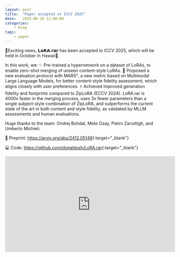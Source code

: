 ```yaml
---
layout: post
title:  "Paper accepted at ICCV 2025"
date:   2025-06-26 12:00:00
categories:
    - blog
tags:
    - paper
---
```


🚀Exciting news, 𝗟𝗼𝗥𝗔.𝗿𝗮𝗿 has been accepted to ICCV 2025, which will be held in October in Hawaii🌈.

In this work, we:
✨ Pre-trained a hypernetwork on a dataset of LoRAs, to enable zero-shot merging of unseen content-style LoRAs.
🤝 Proposed a new evaluation protocol with MARS², a new metric based on Multimodal Large Language Models, for better content-style fidelity assessment, which aligns closely with user preferences.
⚡️ Achieved improved generation fidelity and footprints compared to ZipLoRA (ECCV 2024). LoRA.rar is 4000x faster in the merging process, uses 3x fewer parameters than a single subject-style combination of ZipLoRA, and outperforms the current state of the art in both content and style fidelity, as validated by MLLM assessments and human evaluations.

Huge thanks to the team: Ondrej Bohdal, Mete Ozay, Pietro Zanuttigh, and Umberto Michieli.


📜 Preprint: <https://arxiv.org/abs/2412.05148>{:target="_blank"}

💻 Code: <https://github.com/donaldssh/LoRA.rar>{:target="_blank"}

<iframe width="560" height="315" src="https://www.youtube.com/embed/FfExWgcgNbQ?si=3OGDPZ55qXJZ0q7w" title="YouTube video player" frameborder="0" allow="accelerometer; autoplay; clipboard-write; encrypted-media; gyroscope; picture-in-picture; web-share" referrerpolicy="strict-origin-when-cross-origin" allowfullscreen></iframe>
